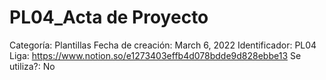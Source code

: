 # PL04_Acta de Proyecto

Categoría: Plantillas
Fecha de creación: March 6, 2022
Identificador: PL04
Liga: https://www.notion.so/e1273403effb4d078bdde9d828ebbe13
Se utiliza?: No